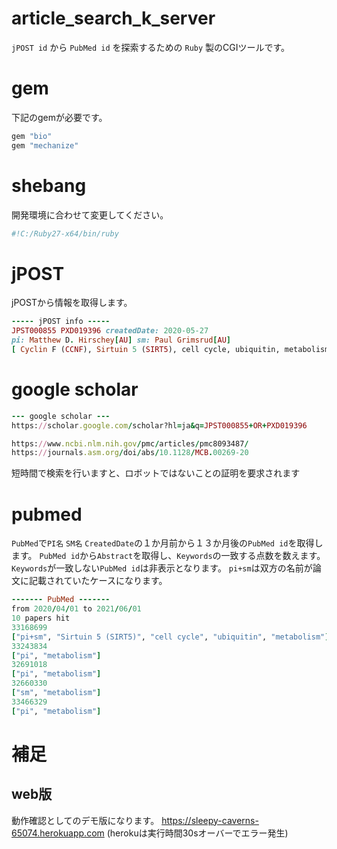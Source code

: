 # article_search_k_server
`jPOST id` から `PubMed id` を探索するための `Ruby` 製のCGIツールです。
# gem
下記のgemが必要です。
```ruby
gem "bio"
gem "mechanize"
```
# shebang
開発環境に合わせて変更してください。
```ruby
#!C:/Ruby27-x64/bin/ruby
```
# jPOST
jPOSTから情報を取得します。
```ruby
----- jPOST info -----
JPST000855 PXD019396 createdDate: 2020-05-27
pi: Matthew D. Hirschey[AU] sm: Paul Grimsrud[AU]
[ Cyclin F (CCNF), Sirtuin 5 (SIRT5), cell cycle, ubiquitin, metabolism ]
```
# google scholar
```ruby
--- google scholar ---
https://scholar.google.com/scholar?hl=ja&q=JPST000855+OR+PXD019396

https://www.ncbi.nlm.nih.gov/pmc/articles/pmc8093487/
https://journals.asm.org/doi/abs/10.1128/MCB.00269-20
```
短時間で検索を行いますと、ロボットではないことの証明を要求されます
# pubmed
`PubMed`で`PI名` `SM名` `CreatedDate`の１か月前から１３か月後の`PubMed id`を取得します。
`PubMed id`から`Abstract`を取得し、`Keywords`の一致する点数を数えます。
`Keywords`が一致しない`PubMed id`は非表示となります。
`pi+sm`は双方の名前が論文に記載されていたケースになります。
```ruby
------- PubMed -------
from 2020/04/01 to 2021/06/01
10 papers hit
33168699
["pi+sm", "Sirtuin 5 (SIRT5)", "cell cycle", "ubiquitin", "metabolism"]
33243834
["pi", "metabolism"]
32691018
["pi", "metabolism"]
32660330
["sm", "metabolism"]
33466329
["pi", "metabolism"]
```
# 補足
## web版
動作確認としてのデモ版になります。
https://sleepy-caverns-65074.herokuapp.com
(herokuは実行時間30sオーバーでエラー発生)
